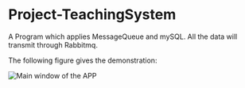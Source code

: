 # Project-TeachingSystem

A Program which applies MessageQueue and mySQL. All the data will transmit through Rabbitmq.

The following figure gives the demonstration:

![Main window of the APP](https://github.com/lidall/Course_Selection_Project/blob/master/FlowChart/process.png)